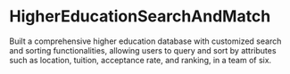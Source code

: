 # HigherEducationSearchAndMatch

Built a comprehensive higher education database with customized search and sorting functionalities, allowing users to query and sort by attributes such as location, tuition, acceptance rate, and ranking, in a team of six.
